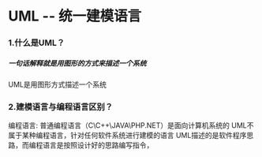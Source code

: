 # UML -- 统一建模语言

### 1.什么是UML？
##### 一句话解释就是用图形的方式来描述一个系统
UML是用图形方式描述一个系统
### 2.建模语言与编程语言区别？
编程语言: 普通编程语言（C\C++\JAVA\PHP\.NET）是面向计算机系统的
UML不属于某种编程语言，针对任何软件系统进行建模的语言
UML描述的是软件程序思路，而编程语言是按照设计好的思路编写指令，